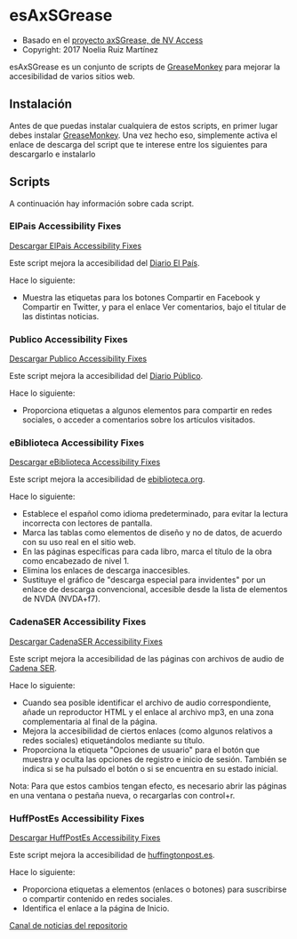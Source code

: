 # esAxSGrease

-   Basado en el [proyecto axSGrease, de NV Access](https://github.com/nvaccess/axSGrease)
-   Copyright: 2017 Noelia Ruiz Martínez

esAxSGrease es un conjunto de scripts de
[GreaseMonkey](https://addons.mozilla.org/es/firefox/addon/greasemonkey/)
para mejorar la accesibilidad de varios sitios web.

## Instalación

Antes de que puedas instalar cualquiera de estos scripts, en primer
lugar debes instalar
[GreaseMonkey](https://addons.mozilla.org/en-US/firefox/addon/greasemonkey/).
Una vez hecho eso, simplemente activa el enlace de descarga del script
que te interese entre los siguientes para descargarlo e instalarlo

## Scripts


A continuación hay información sobre cada script.

### ElPais Accessibility Fixes
[Descargar ElPais Accessibility Fixes](https://github.com/nvdaes/esAxSGrease/raw/master/ElPaisA11yFixes.user.js)

Este script mejora la accesibilidad del [Diario El País](http://elpais.com).

Hace lo siguiente:

- Muestra las etiquetas para los botones Compartir en Facebook y Compartir en Twitter, y para el enlace Ver comentarios, bajo el titular de las distintas noticias.

### Publico Accessibility Fixes
[Descargar Publico Accessibility Fixes](https://github.com/nvdaes/esAxSGrease/raw/master/PublicoA11yFixes.user.js)

Este script mejora la accesibilidad del [Diario Público](http://publico.es).

Hace lo siguiente:

- Proporciona etiquetas a algunos elementos para compartir en redes sociales, o acceder a comentarios sobre los artículos visitados.

### eBiblioteca Accessibility Fixes
[Descargar eBiblioteca Accessibility Fixes](https://github.com/nvdaes/esAxSGrease/raw/master/eBibliotecaA11yFixes.user.js)

Este script mejora la accesibilidad de [ebiblioteca.org](http://ebiblioteca.org).

Hace lo siguiente:

- Establece el español como idioma predeterminado, para evitar la lectura incorrecta con lectores de pantalla.
- Marca las tablas como elementos de diseño y no de datos, de acuerdo con su uso real en el sitio web.
- En las páginas específicas para cada libro, marca el título de la obra como encabezado de nivel 1.
- Elimina los enlaces de descarga inaccesibles.
- Sustituye el gráfico de "descarga especial para invidentes" por un enlace de descarga convencional, accesible desde la lista de elementos de NVDA (NVDA+f7).

### CadenaSER Accessibility Fixes
[Descargar CadenaSER Accessibility Fixes](https://github.com/nvdaes/esAxSGrease/raw/master/CadenaSerA11yFixes.user.js)

Este script mejora la accesibilidad de las páginas con archivos de audio de [Cadena SER](http://cadenaser.com).

Hace lo siguiente:

- Cuando sea posible identificar el archivo de audio correspondiente, añade un reproductor HTML y el enlace al archivo mp3, en una zona complementaria al final de la página.
- Mejora la accesibilidad de ciertos enlaces (como algunos relativos a redes sociales) etiquetándolos mediante su título.
- Proporciona la etiqueta "Opciones de usuario" para el botón que muestra y oculta las opciones de registro e inicio de sesión. También se indica si se ha pulsado el botón o si se encuentra en su estado inicial.

Nota: Para que estos cambios tengan efecto, es necesario abrir las páginas en una ventana o pestaña nueva, o recargarlas con control+r.

### HuffPostEs Accessibility Fixes
[Descargar HuffPostEs Accessibility Fixes](https://github.com/nvdaes/esAxSGrease/raw/master/HuffPostEsA11yFixes.user.js)

Este script mejora la accesibilidad de [huffingtonpost.es](http://www.huffingtonpost.es).

Hace lo siguiente:

- Proporciona etiquetas a elementos (enlaces o botones) para suscribirse o compartir contenido en redes sociales.
- Identifica el enlace a la página de Inicio.

<footer><p><a href="https://nvdaes.groups.io/g/esaxsgrease/rss">Canal de noticias del repositorio</a></p></footer>
